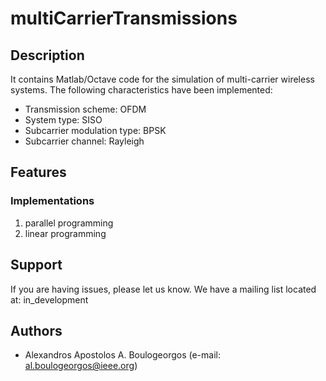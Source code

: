 # multiCarrierTransmissions
## Description
It contains Matlab/Octave code for the simulation of multi-carrier wireless systems. The following characteristics have been implemented:
- Transmission scheme: OFDM
- System type: SISO
- Subcarrier modulation type: BPSK
- Subcarrier channel: Rayleigh

## Features
### Implementations
1. parallel programming
2. linear programming 

## Support
If you are having issues, please let us know. We have a mailing list located at: in_development

## Authors
- Alexandros Apostolos A. Boulogeorgos (e-mail: al.boulogeorgos@ieee.org)
